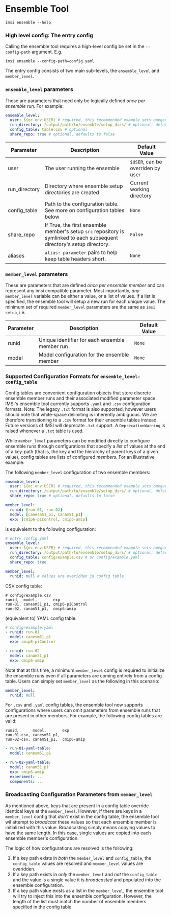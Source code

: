 # Ensemble Tool

```
imsi ensemble --help
```

### High level config: The entry config

Calling the ensemble tool requires a high-level config be set in the `--config-path` argument. E.g.

```
imsi ensemble --config-path=config.yaml
```

The entry config consists of two main sub-levels, the `ensemble_level` and `member_level`.

### `ensemble_level` parameters
These are parameters that need only be logically defined *once per ensemble run*. For example:

```yaml
ensemble_level:
  user: ${oc.env:USER} # required, this recommended example sets omegaconf interpolation to $USER
  run_directory: /output/path/to/ensemble/setup_dirs/ # optional, defaults to cwd
  config_table: table.csv # optional
  share_repo: true # optional, defaults to false
```

| Parameter       | Description                                      | Default Value       |
|-----------------|--------------------------------------------------|---------------------|
| user            | The user running the ensemble                    | `$USER`, can be overriden by user               |
| run_directory   | Directory where ensemble setup directories are created | Current working directory |
| config_table    | Path to the configuration table. See more on configuration tables below                  | `None`           |
| share_repo      | If True, the first ensemble member's setup `src` repository is symlinked to each subsequent directory's setup directory.               | `False`               |
| aliases      | `alias: parameter` pairs to help keep table headers short.               | `None`               |

### `member_level` parameters
These are parameters that are defined *once per ensemble member* and can represent any imsi compatible parameter. Most importantly, *any* `member_level` variable can be either a value, or a list of values. If a list is specified, the ensemble tool will setup a new run for each unique value. The minimum set of required `member_level` parameters are the same as `imsi setup`, i.e.

| Parameter | Description                                      | Default Value |
|-----------|--------------------------------------------------|---------------|
| runid     | Unique identifier for each ensemble member run   | `None`        |
| model     | Model configuration for the ensemble member      | `None`        |

### Supported Configuration Formats for `ensemble_level: config_table`

Config tables are convenient configuration objects that store discrete ensemble member runs and their associated modified parameter space. IMSI's ensemble tool currently supports `.yaml` and `.csv` configuration formats. Note: The legacy `.txt` format is also supported, however users should note that white-space delimiting is inherently ambiguous. We are therefore transitioning to a `.csv` format for their ensemble tables instead. Future versions of IMSI will deprecate `.txt` support. A  `DeprecationWarning` is raised whenever a `.txt` table is used.

While `member_level` parameters can be modified directly to configure ensemble runs through configurations that specify a *list* of values at the end of a key-path (that is, the key and the hierarchy of parent keys of a given value), config tables are lists of configured *members*. For an illustrative example:

The following `member_level` configuration of two ensemble members:

```yaml
ensemble_level:
  user: ${oc.env:USER} # required, this recommended example sets omegaconf interpolation to $USER
  run_directory: /output/path/to/ensemble/setup_dirs/ # optional, defaults to cwd
  share_repo: true # optional, defaults to false

member_level:
  runid: [run-01, run-02]
  model: [canesm51_p1, canam51_p1]
  exp: [cmip6-piControl, cmip6-amip]
```
is equivalent to the following configuration:

```yaml
# entry config.yaml
ensemble_level:
  user: ${oc.env:USER} # required, this recommended example sets omegaconf interpolation to $USER
  run_directory: /output/path/to/ensemble/setup_dirs/ # optional, defaults to cwd
  config_table: config/example.csv # or config/example.yaml
  share_repo: true

member_level:
  runid: null # values are overidden in config table
```
CSV config table:
```text
# config/example.csv
runid,  model,       exp
run-01, canesm51_p1, cmip6-piControl
run-02, canam51_p1,  cmip6-amip
```
(equivalent to)
YAML config table:
```yaml
# config/example.yaml
- runid: run-01
  model: canesm51_p1
  exp: cmip6-piControl

- runid: run-02
  model: canam51_p1
  exp: cmip6-amip
```

Note that at this time, a minimum `member_level` config is required to initialize the ensemble runs even if all parameters are coming entirely from a config table. Users can simply set `member_level` as the following in this scenario:

```yaml
member_level:
  runid: null
```

For `.csv` and `.yaml` config tables, the ensemble tool now supports configurations where users can omit parameters from ensemble runs that are present in other members. For example, the following config tables are valid:

```text
runid,      model,       exp
run-01-csv, canesm51_p1,
run-02-csv, canam51_p1,  cmip6-amip
```

```yaml
- run-01-yaml-table:
  model: canesm51_p1

- run-02-yaml-table:
  model: canam51_p1
  exp: cmip6-amip
  experiment: ...
  components: ...
```

### Broadcasting Configuration Parameters from `member_level`
As mentioned above, keys that are present in a config table override identical keys at the `member_level`. However, if there are keys in a `member_level` config that *don't* exist in the config table, the ensemble tool wil attempt to *broadcast* these values so that each ensemble member is initialized with this value. Broadcasting simply means copying values to have the same length. In this case, single values are copied into each ensemble member's configuration. 

The logic of how configurations are resolved is the following:

1. If a key path exists in *both* the `member_level` and `config_table`, the `config_table` values are resolved and `member_level` values are overidden.
2. If a key path exists in *only* the `member_level` and *not* the `config_table` and the value is a single value it is *broadcasted* and populated into the ensemble configuration. 
3. If a key path value exists as a list in the `member_level`, the ensemble tool will try to inject this into the ensemble configuration. However, the length of the list must match the number of ensemble members specified in the config table.
